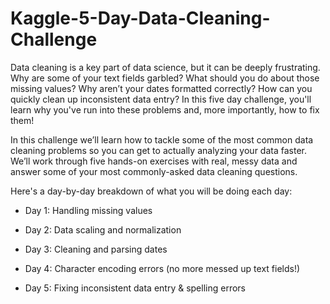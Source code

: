 # Kaggle-5-Day-Data-Cleaning-Challenge
Data cleaning is a key part of data science, but it can be deeply frustrating. Why are some of your text fields garbled? What should you do about those missing values? Why aren’t your dates formatted correctly? How can you quickly clean up inconsistent data entry? In this five day challenge, you'll learn why you've run into these problems and, more importantly, how to fix them!

In this challenge we’ll learn how to tackle some of the most common data cleaning problems so you can get to actually analyzing your data faster. We’ll work through five hands-on exercises with real, messy data and answer some of your most commonly-asked data cleaning questions.

Here's a day-by-day breakdown of what you will be doing each day:

- Day 1: Handling missing values

- Day 2: Data scaling and normalization

- Day 3: Cleaning and parsing dates

- Day 4: Character encoding errors (no more messed up text fields!)

- Day 5: Fixing inconsistent data entry & spelling errors
